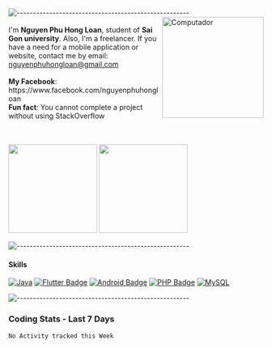  <img src="https://raw.githubusercontent.com/andreasbm/readme/master/assets/lines/rainbow.png" alt="-----------------------------------------------------" style="max-width: 100%;">
<img src="https://media.giphy.com/media/f6hnhHkks8bk4jwjh3/giphy.gif" height="200px" align="right" alt="Computador">

<div margin="80%"> 
 
<br>
I'm <strong>Nguyen Phu Hong Loan</strong>, student of <strong>Sai Gon university</strong>.
Also, I'm a freelancer. If you have a need for a mobile application or website, contact me by email: <a href="nguyenphuhongloan@gmail.com">nguyenphuhongloan@gmail.com</a><br><br>
<strong>My Facebook</strong>: https://www.facebook.com/nguyenphuhongloan <br>
<strong>Fun fact</strong>: You cannot complete a project without using StackOverflow <br>
<br>
<br>
</p>
<div>
<img src="https://github-readme-stats.vercel.app/api?username=nguyenphuhongloan&count_private=true&show_icons=true&theme=dracula&include_all_commits=true" height="175em"/>
<img src="https://github-readme-stats.vercel.app/api/top-langs/?username=nguyenphuhongloan&show_icons=true&layout=compact&cache_seconds=1800&langs_count=8&theme=dracula&count_private=true&show_icons=true" height="175em"/>
</p>
<img src="https://raw.githubusercontent.com/andreasbm/readme/master/assets/lines/rainbow.png" alt="-----------------------------------------------------" style="max-width: 100%;">
<br>

#### Skills
[![Java](https://img.shields.io/badge/java-%23ED8B00.svg?style=for-the-badge&labelColor=black&logo=java&logoColor=%23ED8B00)](#)
[![Flutter Badge](https://img.shields.io/badge/-Flutter-007acc?style=for-the-badge&labelColor=black&logo=flutter&logoColor=007acc)](#)
[![Android Badge](https://img.shields.io/badge/-Android-3C8749?style=for-the-badge&labelColor=black&logo=android&logoColor=3C8749)](#)
[![PHP Badge](https://img.shields.io/badge/-Php-777BB4?style=for-the-badge&labelColor=black&logo=php&logoColor=77BB4)](#)
[![MySQL](https://img.shields.io/badge/Mysql-3765AF?style=for-the-badge&logo=mysql&labelColor=black&logoColor=3765AF)](#)

<img src="https://raw.githubusercontent.com/andreasbm/readme/master/assets/lines/rainbow.png" alt="-----------------------------------------------------" style="max-width: 100%;">
<br>

### Coding Stats - Last 7 Days
<!--START_SECTION:waka-->
```text
No Activity tracked this Week
```
<!--END_SECTION:waka-->
